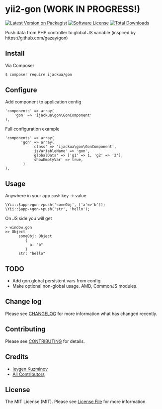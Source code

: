 # yii2-gon (WORK IN PROGRESS!)

[![Latest Version on Packagist][ico-version]][link-packagist]
[![Software License][ico-license]](LICENSE.md)
[![Total Downloads][ico-downloads]][link-downloads]

Push data from PHP controller to global JS variable (inspired by https://github.com/gazay/gon)

## Install

Via Composer

``` bash
$ composer require ijackua/gon
```

## Configure
Add component to application config
```
'components' => array(
    'gon' => 'ijackua\gon\GonComponent'
),
```
Full configuration example
```
'components' => array(
       'gon' => array(
            'class' => 'ijackua\gon\GonComponent',
            'jsVariableName' => 'gon',
            'globalData' => ['g1' => 1, 'g2' => '2'],
            'showEmptyVar' => true,
        )
),
```



## Usage

Anywhere in your app `push` key -> value

```
\Yii::$app->gon->push('someObj', ['a'=>'b']);
\Yii::$app->gon->push('str', 'hello');
```

On JS side you will get
```
> window.gon
>> Object
      someObj: Object
         {
           a: "b"
         }
      str: "hello"
```


## TODO

* Add gon.global persistent vars from config
* Make optional non-global usage. AMD, CommonJS modules.

## Change log

Please see [CHANGELOG](CHANGELOG.md) for more information what has changed recently.

## Contributing

Please see [CONTRIBUTING](CONTRIBUTING.md) for details.

## Credits

- [Ievgen Kuzminov][link-author]
- [All Contributors][link-contributors]

## License

The MIT License (MIT). Please see [License File](LICENSE.md) for more information.

[ico-version]: https://img.shields.io/packagist/v/ijackua/gon.svg?style=flat-square
[ico-license]: https://img.shields.io/badge/license-MIT-brightgreen.svg?style=flat-square
[ico-downloads]: https://img.shields.io/packagist/dt/ijackua/gon.svg?style=flat-square

[link-packagist]: https://packagist.org/packages/ijackua/gon
[link-downloads]: https://packagist.org/packages/ijackua/gon
[link-author]: https://github.com/iJackUA
[link-contributors]: ../../contributors
